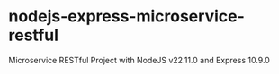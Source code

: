# nodejs-express-microservice-restful
Microservice RESTful Project with NodeJS v22.11.0 and Express 10.9.0
